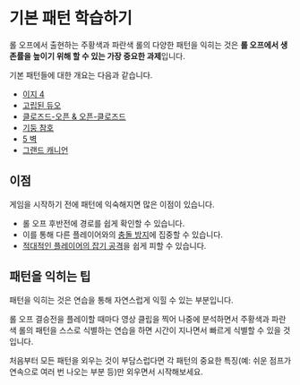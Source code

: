 # 기본 패턴 학습하기

롤 오프에서 출현하는 주황색과 파란색 롤의 다양한 패턴을 익히는 것은 **롤 오프에서 생존률을 높이기 위해 할 수 있는 가장 중요한 과제**입니다.

기본 패턴들에 대한 개요는 다음과 같습니다.

* [이지 4](../rolls/easy-4.md)
* [고립된 듀오](../rolls/isolated-duo.md)
* [클로즈드-오픈 & 오픈-클로즈드](../rolls/closed-open-open-closed.md)
* [기둥 참호](../rolls/pillar-trench.md)
* [5 벽](../rolls/5-waller.md)
* [그랜드 캐니언](../rolls/grand-canyon.md)

## 이점

게임을 시작하기 전에 패턴에 익숙해지면 많은 이점이 있습니다.

* 롤 오프 후반전에 경로를 쉽게 확인할 수 있습니다.
* 이를 통해 다른 플레이어와의 [충돌 방지](./reducing-desync.md)에 집중할 수 있습니다.
* [적대적인 플레이어의 잡기 공격](./avoiding-griefers.md)을 쉽게 피할 수 있습니다.

## 패턴을 익히는 팁

패턴을 익히는 것은 연습을 통해 자연스럽게 익힐 수 있는 부분입니다.

롤 오프 결승전을 플레이할 때마다 영상 클립을 찍어 나중에 분석하면서 주황색과 파란색 롤의 패턴을 스스로 식별하는 연습을 하면 시간이 지나면서 빠르게 식별할 수 있을 것입니다.

처음부터 모든 패턴을 외우는 것이 부담스럽다면 각 패턴의 중요한 특징(예: 쉬운 점프가 연속으로 여러 번 나오는 부분 등)만 외우면서 시작해보세요.
